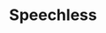 ---
title: Speechless
category: blog
lat: 11.48444
lng: 104.90235
image: https://s3-us-west-2.amazonaws.com/travels2013/2014-01-20 00:50:00 PST.jpg
observation: 20140120005000PST
---